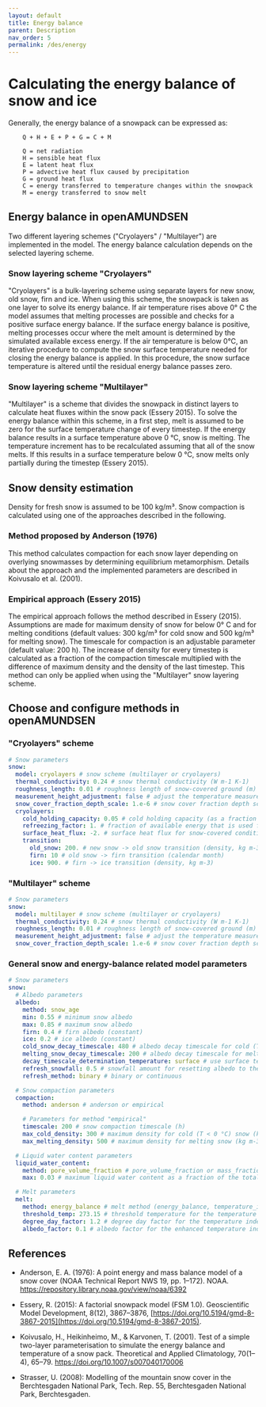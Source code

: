 ```yaml
---
layout: default
title: Energy balance
parent: Description
nav_order: 5
permalink: /des/energy
---
```


# Calculating the energy balance of snow and ice

Generally, the energy balance of a snowpack can be expressed as:

		Q + H + E + P + G = C + M

		Q = net radiation
		H = sensible heat flux
		E = latent heat flux
		P = advective heat flux caused by precipitation
		G = ground heat flux
		C = energy transferred to temperature changes within the snowpack
		M = energy transferred to snow melt


## Energy balance in openAMUNDSEN

Two different layering schemes ("Cryolayers" / "Multilayer") are implemented in the model. The energy balance calculation depends on the selected layering scheme.

### Snow layering scheme "Cryolayers"

"Cryolayers" is a bulk-layering scheme using separate layers for new snow, old snow, firn and ice. When using this scheme, the snowpack is taken as one layer to solve its energy balance. If air temperature rises above 0° C the model assumes that melting processes are possible and checks for a positive surface energy balance. If the surface energy balance is positive, melting processes occur where the melt amount is determined by the simulated available excess energy. If the air temperature is below 0°C, an iterative procedure to compute the snow surface temperature needed for closing the energy balance is applied. In this procedure, the snow surface temperature is altered until the residual energy balance passes zero.

### Snow layering scheme "Multilayer"

"Multilayer" is a scheme that divides the snowpack in distinct layers to calculate heat fluxes within the snow pack (Essery 2015). To solve the energy balance within this scheme, in a first step, melt is assumed to be zero for the surface temperature change of every timestep. If the energy balance results in a surface temperature above 0 °C, snow is melting. The temperature increment has to be recalculated assuming that all of the snow melts. If this results in a surface temperature below 0 °C, snow melts only partially during the timestep (Essery 2015).

## Snow density estimation

Density for fresh snow is assumed to be 100 kg/m³. Snow compaction is calculated using one of the approaches described in the following.

### Method proposed by Anderson (1976)

This method calculates compaction for each snow layer depending on overlying snowmasses by determining equilibrium metamorphism. Details about the approach and the implemented parameters are described in Koivusalo et al. (2001).

### Empirical approach (Essery 2015)

The empirical approach follows the method described in Essery (2015). Assumptions are made for maximum density of snow for below 0° C and for melting conditions (default values: 300 kg/m³ for cold snow and 500 kg/m³ for melting snow). The timescale for compaction is an adjustable parameter (default value: 200 h). The increase of density for every timestep is calculated as a fraction of the compaction timescale multiplied with the difference of maximum density and the density of the last timestep. This method can only be applied when using the "Multilayer" snow layering scheme.


## Choose and configure methods in openAMUNDSEN

### "Cryolayers" scheme

```yaml
# Snow parameters
snow:
  model: cryolayers # snow scheme (multilayer or cryolayers)
  thermal_conductivity: 0.24 # snow thermal conductivity (W m-1 K-1)
  roughness_length: 0.01 # roughness length of snow-covered ground (m)
  measurement_height_adjustment: false # adjust the temperature measurement height for snow depth
  snow_cover_fraction_depth_scale: 1.e-6 # snow cover fraction depth scale (m)
  cryolayers:
    cold_holding_capacity: 0.05 # cold holding capacity (as a fraction of the layer SWE) and refreezing factor for the cold content approach by Braun (1984)
    refreezing_factor: 1. # fraction of available energy that is used for building up cold content and refreezing liquid water
    surface_heat_flux: -2. # surface heat flux for snow-covered conditions (W m-2)
    transition:
      old_snow: 200. # new snow -> old snow transition (density, kg m-3)
      firn: 10 # old snow -> firn transition (calendar month)
      ice: 900. # firn -> ice transition (density, kg m-3)
```  

### "Multilayer" scheme

```yaml
# Snow parameters
snow:
  model: multilayer # snow scheme (multilayer or cryolayers)
  thermal_conductivity: 0.24 # snow thermal conductivity (W m-1 K-1)
  roughness_length: 0.01 # roughness length of snow-covered ground (m)
  measurement_height_adjustment: false # adjust the temperature measurement height for snow depth
  snow_cover_fraction_depth_scale: 1.e-6 # snow cover fraction depth scale (m)
```  


### General snow and energy-balance related model parameters

```yaml
# Snow parameters
snow:
  # Albedo parameters
  albedo:
    method: snow_age
    min: 0.55 # minimum snow albedo
    max: 0.85 # maximum snow albedo
    firn: 0.4 # firn albedo (constant)
    ice: 0.2 # ice albedo (constant)
    cold_snow_decay_timescale: 480 # albedo decay timescale for cold (T < 0 °C) snow (h)
    melting_snow_decay_timescale: 200 # albedo decay timescale for melting snow (h)
    decay_timescale_determination_temperature: surface # use surface temperature to distinguish between cold and melting snow
    refresh_snowfall: 0.5 # snowfall amount for resetting albedo to the maximum value (kg m-2 h-1)
    refresh_method: binary # binary or continuous

  # Snow compaction parameters
  compaction:
    method: anderson # anderson or empirical

    # Parameters for method "empirical"
    timescale: 200 # snow compaction timescale (h)
    max_cold_density: 300 # maximum density for cold (T < 0 °C) snow (kg m-3)
    max_melting_density: 500 # maximum density for melting snow (kg m-3)

  # Liquid water content parameters
  liquid_water_content:
    method: pore_volume_fraction # pore_volume_fraction or mass_fraction
    max: 0.03 # maximum liquid water content as a fraction of the total pore volume or mass

  # Melt parameters
  melt:
    method: energy_balance # melt method (energy_balance, temperature_index or enhanced_temperature_index)
    threshold_temp: 273.15 # threshold temperature for the temperature index methods (K)
    degree_day_factor: 1.2 # degree day factor for the temperature index methods (kg m-2 d-1 K-1)
    albedo_factor: 0.1 # albedo factor for the enhanced temperature index method (m2 kg m-2 W-1 d-1)

```

## References

- Anderson, E. A. (1976): A point energy and mass balance model of a snow cover (NOAA Technical Report NWS 19, pp. 1–172). NOAA. https://repository.library.noaa.gov/view/noaa/6392

- Essery, R. (2015): A factorial snowpack model (FSM 1.0). Geoscientific Model Development, 8(12), 3867–3876, [https://doi.org/10.5194/gmd-8-3867-2015](https://doi.org/10.5194/gmd-8-3867-2015).

- Koivusalo, H., Heikinheimo, M., & Karvonen, T. (2001). Test of a simple two-layer parameterisation to simulate the energy balance and temperature of a snow pack. Theoretical and Applied Climatology, 70(1–4), 65–79. https://doi.org/10.1007/s007040170006

- Strasser, U. (2008): Modelling of the mountain snow cover in the Berchtesgaden National Park, Tech. Rep. 55, Berchtesgaden National Park, Berchtesgaden.
